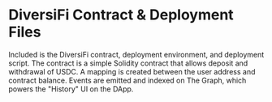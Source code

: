 # DiversiFi Contract & Deployment Files

Included is the DiversiFi contract, deployment environment, and deployment script. The contract is a simple Solidity contract that allows deposit and withdrawal of USDC. A mapping is created between the user address and contract balance. Events are emitted and indexed on The Graph, which powers the "History" UI on the DApp.